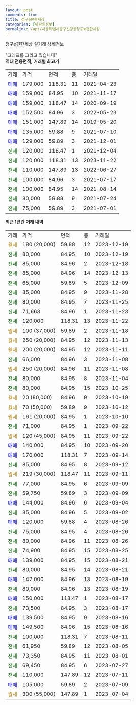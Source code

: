 ```yaml
---
layout: post
comments: true
title: 청구e편한세상
categories: [아파트정보]
permalink: /apt/서울특별시중구신당동청구e편한세상
---
```


청구e편한세상 실거래 상세정보

<script type="text/javascript">
  google.charts.load('current', {'packages':['line', 'corechart']});
  google.charts.setOnLoadCallback(drawChart);

  function drawChart() {
    var data = new google.visualization.DataTable();
    data.addColumn('date', '거래일');
    data.addColumn('number', "매매");
    data.addColumn('number', "전세");
    data.addColumn('number', "전매");

    data.addRows([[new Date(Date.parse("2023-12-19")), null, null, null], [new Date(Date.parse("2023-12-19")), null, 80000, null], [new Date(Date.parse("2023-12-18")), null, 85000, null], [new Date(Date.parse("2023-12-13")), null, 85000, null], [new Date(Date.parse("2023-12-09")), null, 65000, null], [new Date(Date.parse("2023-11-28")), null, 85000, null], [new Date(Date.parse("2023-11-25")), null, 80000, null], [new Date(Date.parse("2023-11-23")), null, 71663, null], [new Date(Date.parse("2023-11-22")), null, 120000, null], [new Date(Date.parse("2023-11-18")), null, null, null], [new Date(Date.parse("2023-11-13")), null, null, null], [new Date(Date.parse("2023-11-11")), null, null, null], [new Date(Date.parse("2023-11-08")), null, 66000, null], [new Date(Date.parse("2023-11-08")), null, null, null], [new Date(Date.parse("2023-11-04")), null, 80000, null], [new Date(Date.parse("2023-10-25")), null, 80000, null], [new Date(Date.parse("2023-10-19")), null, null, null], [new Date(Date.parse("2023-10-12")), null, null, null], [new Date(Date.parse("2023-10-10")), null, null, null], [new Date(Date.parse("2023-09-22")), null, 71000, null], [new Date(Date.parse("2023-09-22")), null, null, null], [new Date(Date.parse("2023-09-20")), 140000, null, null], [new Date(Date.parse("2023-09-14")), 170000, null, null], [new Date(Date.parse("2023-09-12")), null, 85000, null], [new Date(Date.parse("2023-09-11")), null, null, null], [new Date(Date.parse("2023-09-09")), null, 77000, null], [new Date(Date.parse("2023-09-09")), null, 59750, null], [new Date(Date.parse("2023-09-04")), 144000, null, null], [new Date(Date.parse("2023-09-02")), null, 85000, null], [new Date(Date.parse("2023-08-26")), 120000, null, null], [new Date(Date.parse("2023-08-26")), null, 75000, null], [new Date(Date.parse("2023-08-26")), null, 80000, null], [new Date(Date.parse("2023-08-25")), null, 74900, null], [new Date(Date.parse("2023-08-21")), 139000, null, null], [new Date(Date.parse("2023-08-21")), null, 80000, null], [new Date(Date.parse("2023-08-19")), 147000, null, null], [new Date(Date.parse("2023-08-19")), null, 80000, null], [new Date(Date.parse("2023-08-17")), 150000, null, null], [new Date(Date.parse("2023-08-17")), null, 73500, null], [new Date(Date.parse("2023-08-16")), 139500, null, null], [new Date(Date.parse("2023-08-16")), 149500, null, null], [new Date(Date.parse("2023-08-11")), null, 100000, null], [new Date(Date.parse("2023-08-05")), null, 61950, null], [new Date(Date.parse("2023-08-01")), null, 73350, null], [new Date(Date.parse("2023-07-27")), null, 69450, null], [new Date(Date.parse("2023-07-11")), null, 110000, null], [new Date(Date.parse("2023-07-09")), 105000, null, null], [new Date(Date.parse("2023-07-04")), null, null, null]]);

    var options = {
      hAxis: {
        format: 'yyyy/MM/dd'
      },    
      lineWidth: 0,
      pointsVisible: true,    
      title: '최근 1년간 유형별 실거래가 분포',
      legend: { position: 'bottom' }
    };

    var formatter = new google.visualization.NumberFormat({pattern:'###,###'} );
    formatter.format(data, 1);
    formatter.format(data, 2);
    
    setTimeout(function() {
        var chart = new google.visualization.LineChart(document.getElementById('columnchart_material'));
        chart.draw(data, (options));
        document.getElementById('loading').style.display = 'none';
    }, 200);
  }
</script>


<div id="loading" style="z-index:20; display: block; margin-left: 0px">"그래프를 그리고 있습니다"</div>
<div id="columnchart_material" style="width: 95%; margin-left: 0px; display: block"></div>
<!-- contents start -->
<b>역대 전용면적, 거래별 최고가</b>
<table class="sortable">
    <tr>
      <td>거래</td>
      <td>가격</td>
      <td>면적</td>
      <td>층</td>
      <td>거래일</td>
    </tr>
        <tr>
          <td><a style="color: blue">매매</a></td>
          <td>179,000</td>
          <td>118.31</td>
          <td>11</td>
          <td>2021-04-23</td>
        </tr>            <tr>
          <td><a style="color: blue">매매</a></td>
          <td>159,000</td>
          <td>84.95</td>
          <td>10</td>
          <td>2021-11-17</td>
        </tr>            <tr>
          <td><a style="color: blue">매매</a></td>
          <td>159,000</td>
          <td>118.47</td>
          <td>14</td>
          <td>2020-09-19</td>
        </tr>            <tr>
          <td><a style="color: blue">매매</a></td>
          <td>152,500</td>
          <td>84.96</td>
          <td>3</td>
          <td>2022-05-23</td>
        </tr>            <tr>
          <td><a style="color: blue">매매</a></td>
          <td>151,000</td>
          <td>147.89</td>
          <td>14</td>
          <td>2019-05-20</td>
        </tr>            <tr>
          <td><a style="color: blue">매매</a></td>
          <td>135,000</td>
          <td>59.88</td>
          <td>9</td>
          <td>2021-07-10</td>
        </tr>            <tr>
          <td><a style="color: blue">매매</a></td>
          <td>129,000</td>
          <td>59.89</td>
          <td>3</td>
          <td>2021-12-01</td>
        </tr>        
        <tr>
              <td><a style="color: darkgreen">전세</a></td>
              <td>120,000</td>
              <td>118.47</td>
              <td>1</td>
              <td>2021-12-04</td>
            </tr>            <tr>
              <td><a style="color: darkgreen">전세</a></td>
              <td>120,000</td>
              <td>118.31</td>
              <td>13</td>
              <td>2023-11-22</td>
            </tr>            <tr>
              <td><a style="color: darkgreen">전세</a></td>
              <td>110,000</td>
              <td>147.89</td>
              <td>13</td>
              <td>2022-06-27</td>
            </tr>            <tr>
              <td><a style="color: darkgreen">전세</a></td>
              <td>100,000</td>
              <td>84.96</td>
              <td>3</td>
              <td>2021-07-17</td>
            </tr>            <tr>
              <td><a style="color: darkgreen">전세</a></td>
              <td>100,000</td>
              <td>84.95</td>
              <td>14</td>
              <td>2021-08-14</td>
            </tr>            <tr>
              <td><a style="color: darkgreen">전세</a></td>
              <td>80,000</td>
              <td>59.88</td>
              <td>9</td>
              <td>2021-07-24</td>
            </tr>            <tr>
              <td><a style="color: darkgreen">전세</a></td>
              <td>75,000</td>
              <td>59.89</td>
              <td>3</td>
              <td>2021-07-01</td>
            </tr>        
    
</table>

<b>최근 1년간 거래 내역</b>

<table class="sortable">
    <tr>
      <td>거래</td>
      <td>가격</td>
      <td>면적</td>
      <td>층</td>
      <td>거래일</td>
    </tr>
    <tr>
      <td><a style="color: darkgoldenrod">월세</a></td>
      <td>180 (20,000)</td>
      <td>59.88</td>
      <td>12</td>
      <td>2023-12-19</td>
    </tr>          <tr>
      <td><a style="color: darkgreen">전세</a></td>
      <td>80,000</td>
      <td>84.95</td>
      <td>10</td>
      <td>2023-12-19</td>
    </tr>          <tr>
      <td><a style="color: darkgreen">전세</a></td>
      <td>85,000</td>
      <td>84.96</td>
      <td>2</td>
      <td>2023-12-18</td>
    </tr>          <tr>
      <td><a style="color: darkgreen">전세</a></td>
      <td>85,000</td>
      <td>84.96</td>
      <td>14</td>
      <td>2023-12-13</td>
    </tr>          <tr>
      <td><a style="color: darkgreen">전세</a></td>
      <td>65,000</td>
      <td>59.89</td>
      <td>5</td>
      <td>2023-12-09</td>
    </tr>          <tr>
      <td><a style="color: darkgreen">전세</a></td>
      <td>85,000</td>
      <td>84.95</td>
      <td>9</td>
      <td>2023-11-28</td>
    </tr>          <tr>
      <td><a style="color: darkgreen">전세</a></td>
      <td>80,000</td>
      <td>84.95</td>
      <td>7</td>
      <td>2023-11-25</td>
    </tr>          <tr>
      <td><a style="color: darkgreen">전세</a></td>
      <td>71,663</td>
      <td>84.96</td>
      <td>1</td>
      <td>2023-11-23</td>
    </tr>          <tr>
      <td><a style="color: darkgreen">전세</a></td>
      <td>120,000</td>
      <td>118.31</td>
      <td>13</td>
      <td>2023-11-22</td>
    </tr>          <tr>
      <td><a style="color: darkgoldenrod">월세</a></td>
      <td>100 (37,000)</td>
      <td>59.89</td>
      <td>2</td>
      <td>2023-11-18</td>
    </tr>          <tr>
      <td><a style="color: darkgoldenrod">월세</a></td>
      <td>250 (20,000)</td>
      <td>84.95</td>
      <td>12</td>
      <td>2023-11-13</td>
    </tr>          <tr>
      <td><a style="color: darkgoldenrod">월세</a></td>
      <td>200 (20,000)</td>
      <td>84.95</td>
      <td>12</td>
      <td>2023-11-11</td>
    </tr>          <tr>
      <td><a style="color: darkgreen">전세</a></td>
      <td>66,000</td>
      <td>84.96</td>
      <td>3</td>
      <td>2023-11-08</td>
    </tr>          <tr>
      <td><a style="color: darkgoldenrod">월세</a></td>
      <td>250 (20,000)</td>
      <td>84.96</td>
      <td>11</td>
      <td>2023-11-08</td>
    </tr>          <tr>
      <td><a style="color: darkgreen">전세</a></td>
      <td>80,000</td>
      <td>84.95</td>
      <td>8</td>
      <td>2023-11-04</td>
    </tr>          <tr>
      <td><a style="color: darkgreen">전세</a></td>
      <td>80,000</td>
      <td>84.95</td>
      <td>15</td>
      <td>2023-10-25</td>
    </tr>          <tr>
      <td><a style="color: darkgoldenrod">월세</a></td>
      <td>20 (80,000)</td>
      <td>84.96</td>
      <td>9</td>
      <td>2023-10-19</td>
    </tr>          <tr>
      <td><a style="color: darkgoldenrod">월세</a></td>
      <td>70 (50,000)</td>
      <td>59.89</td>
      <td>9</td>
      <td>2023-10-12</td>
    </tr>          <tr>
      <td><a style="color: darkgoldenrod">월세</a></td>
      <td>161 (20,000)</td>
      <td>84.95</td>
      <td>1</td>
      <td>2023-10-10</td>
    </tr>          <tr>
      <td><a style="color: darkgreen">전세</a></td>
      <td>71,000</td>
      <td>84.95</td>
      <td>1</td>
      <td>2023-09-22</td>
    </tr>          <tr>
      <td><a style="color: darkgoldenrod">월세</a></td>
      <td>120 (45,000)</td>
      <td>84.95</td>
      <td>11</td>
      <td>2023-09-22</td>
    </tr>          <tr>
      <td><a style="color: blue">매매</a></td>
      <td>140,000</td>
      <td>84.95</td>
      <td>10</td>
      <td>2023-09-20</td>
    </tr>          <tr>
      <td><a style="color: blue">매매</a></td>
      <td>170,000</td>
      <td>118.31</td>
      <td>7</td>
      <td>2023-09-14</td>
    </tr>          <tr>
      <td><a style="color: darkgreen">전세</a></td>
      <td>85,000</td>
      <td>84.95</td>
      <td>8</td>
      <td>2023-09-12</td>
    </tr>          <tr>
      <td><a style="color: darkgoldenrod">월세</a></td>
      <td>219 (30,000)</td>
      <td>118.47</td>
      <td>11</td>
      <td>2023-09-11</td>
    </tr>          <tr>
      <td><a style="color: darkgreen">전세</a></td>
      <td>77,000</td>
      <td>84.95</td>
      <td>6</td>
      <td>2023-09-09</td>
    </tr>          <tr>
      <td><a style="color: darkgreen">전세</a></td>
      <td>59,750</td>
      <td>59.89</td>
      <td>3</td>
      <td>2023-09-09</td>
    </tr>          <tr>
      <td><a style="color: blue">매매</a></td>
      <td>144,000</td>
      <td>84.96</td>
      <td>6</td>
      <td>2023-09-04</td>
    </tr>          <tr>
      <td><a style="color: darkgreen">전세</a></td>
      <td>85,000</td>
      <td>84.96</td>
      <td>5</td>
      <td>2023-09-02</td>
    </tr>          <tr>
      <td><a style="color: blue">매매</a></td>
      <td>120,000</td>
      <td>59.88</td>
      <td>4</td>
      <td>2023-08-26</td>
    </tr>          <tr>
      <td><a style="color: darkgreen">전세</a></td>
      <td>75,000</td>
      <td>84.95</td>
      <td>4</td>
      <td>2023-08-26</td>
    </tr>          <tr>
      <td><a style="color: darkgreen">전세</a></td>
      <td>80,000</td>
      <td>84.96</td>
      <td>11</td>
      <td>2023-08-26</td>
    </tr>          <tr>
      <td><a style="color: darkgreen">전세</a></td>
      <td>74,900</td>
      <td>84.95</td>
      <td>15</td>
      <td>2023-08-25</td>
    </tr>          <tr>
      <td><a style="color: blue">매매</a></td>
      <td>139,000</td>
      <td>84.95</td>
      <td>15</td>
      <td>2023-08-21</td>
    </tr>          <tr>
      <td><a style="color: darkgreen">전세</a></td>
      <td>80,000</td>
      <td>84.95</td>
      <td>14</td>
      <td>2023-08-21</td>
    </tr>          <tr>
      <td><a style="color: blue">매매</a></td>
      <td>147,000</td>
      <td>84.96</td>
      <td>13</td>
      <td>2023-08-19</td>
    </tr>          <tr>
      <td><a style="color: darkgreen">전세</a></td>
      <td>80,000</td>
      <td>84.96</td>
      <td>13</td>
      <td>2023-08-19</td>
    </tr>          <tr>
      <td><a style="color: blue">매매</a></td>
      <td>150,000</td>
      <td>118.47</td>
      <td>1</td>
      <td>2023-08-17</td>
    </tr>          <tr>
      <td><a style="color: darkgreen">전세</a></td>
      <td>73,500</td>
      <td>84.95</td>
      <td>3</td>
      <td>2023-08-17</td>
    </tr>          <tr>
      <td><a style="color: blue">매매</a></td>
      <td>139,500</td>
      <td>84.95</td>
      <td>9</td>
      <td>2023-08-16</td>
    </tr>          <tr>
      <td><a style="color: blue">매매</a></td>
      <td>149,500</td>
      <td>84.96</td>
      <td>15</td>
      <td>2023-08-16</td>
    </tr>          <tr>
      <td><a style="color: darkgreen">전세</a></td>
      <td>100,000</td>
      <td>118.31</td>
      <td>7</td>
      <td>2023-08-11</td>
    </tr>          <tr>
      <td><a style="color: darkgreen">전세</a></td>
      <td>61,950</td>
      <td>59.89</td>
      <td>12</td>
      <td>2023-08-05</td>
    </tr>          <tr>
      <td><a style="color: darkgreen">전세</a></td>
      <td>73,350</td>
      <td>84.95</td>
      <td>11</td>
      <td>2023-08-01</td>
    </tr>          <tr>
      <td><a style="color: darkgreen">전세</a></td>
      <td>69,450</td>
      <td>84.95</td>
      <td>6</td>
      <td>2023-07-27</td>
    </tr>          <tr>
      <td><a style="color: darkgreen">전세</a></td>
      <td>110,000</td>
      <td>147.89</td>
      <td>12</td>
      <td>2023-07-11</td>
    </tr>          <tr>
      <td><a style="color: blue">매매</a></td>
      <td>105,000</td>
      <td>59.89</td>
      <td>2</td>
      <td>2023-07-09</td>
    </tr>          <tr>
      <td><a style="color: darkgoldenrod">월세</a></td>
      <td>300 (55,000)</td>
      <td>147.89</td>
      <td>1</td>
      <td>2023-07-04</td>
    </tr>      </table>
<!-- contents end -->    

